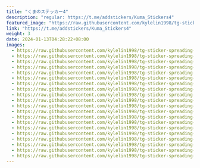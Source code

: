 ```yaml
---
title: "くまのステッカー4"
description: "regular: https://t.me/addstickers/Kuma_Stickers4"
featured_image: "https://raw.githubusercontent.com/kylelin1998/tg-sticker-spreading-worldwide-images/main/img/d6d8e896-5635-412f-b590-6d4ae722d37f.jpg"
link: "https://t.me/addstickers/Kuma_Stickers4"
weight: 3
date: 2024-01-13T04:28:22+08:00
images:
  - https://raw.githubusercontent.com/kylelin1998/tg-sticker-spreading-worldwide-images/main/img/d6d8e896-5635-412f-b590-6d4ae722d37f.jpg
  - https://raw.githubusercontent.com/kylelin1998/tg-sticker-spreading-worldwide-images/main/img/e981d88f-8e39-4a44-9903-a484f5cbcc91.jpg
  - https://raw.githubusercontent.com/kylelin1998/tg-sticker-spreading-worldwide-images/main/img/ef9434c0-5c4f-45ee-b942-ece3f7f6f56f.jpg
  - https://raw.githubusercontent.com/kylelin1998/tg-sticker-spreading-worldwide-images/main/img/976c0a96-d135-4186-acf2-d5efc6c7f9ee.jpg
  - https://raw.githubusercontent.com/kylelin1998/tg-sticker-spreading-worldwide-images/main/img/8e8a03ae-74ae-47aa-a0b5-625e65691a98.jpg
  - https://raw.githubusercontent.com/kylelin1998/tg-sticker-spreading-worldwide-images/main/img/b592b25a-4068-4733-8a7f-eb5db3dbc6f2.jpg
  - https://raw.githubusercontent.com/kylelin1998/tg-sticker-spreading-worldwide-images/main/img/51899808-5384-4092-800a-220fe100bd59.jpg
  - https://raw.githubusercontent.com/kylelin1998/tg-sticker-spreading-worldwide-images/main/img/d98b6587-fe09-400b-8fc8-916c2aae4174.jpg
  - https://raw.githubusercontent.com/kylelin1998/tg-sticker-spreading-worldwide-images/main/img/456a4561-3b26-4442-99c8-d787882ffe5b.jpg
  - https://raw.githubusercontent.com/kylelin1998/tg-sticker-spreading-worldwide-images/main/img/a0b0da9d-403e-4e7f-b2ca-76caaa59c6e8.jpg
  - https://raw.githubusercontent.com/kylelin1998/tg-sticker-spreading-worldwide-images/main/img/340743d5-e720-40b8-91a5-dd6c29b00384.jpg
  - https://raw.githubusercontent.com/kylelin1998/tg-sticker-spreading-worldwide-images/main/img/cc8dbf29-18e3-4958-b9a2-c6b480e34d01.jpg
  - https://raw.githubusercontent.com/kylelin1998/tg-sticker-spreading-worldwide-images/main/img/bbef8f70-b02b-460f-9bbe-4d3af035de14.jpg
  - https://raw.githubusercontent.com/kylelin1998/tg-sticker-spreading-worldwide-images/main/img/b27ac8c1-e2ed-48a8-b01f-77b8918ab108.jpg
  - https://raw.githubusercontent.com/kylelin1998/tg-sticker-spreading-worldwide-images/main/img/60e88324-f4b8-47b8-94b6-fcf3f9c942d7.jpg
  - https://raw.githubusercontent.com/kylelin1998/tg-sticker-spreading-worldwide-images/main/img/821e52ae-bf67-45f7-ac92-65b7ce7e6228.jpg
  - https://raw.githubusercontent.com/kylelin1998/tg-sticker-spreading-worldwide-images/main/img/21dcfeb2-66cb-4b25-a283-06fa27dd126e.jpg
  - https://raw.githubusercontent.com/kylelin1998/tg-sticker-spreading-worldwide-images/main/img/68a8e3bb-c5fb-480d-82c6-34ebc5d5e393.jpg
  - https://raw.githubusercontent.com/kylelin1998/tg-sticker-spreading-worldwide-images/main/img/daef5f32-1a7f-42b6-8578-dbc0e7650774.jpg
  - https://raw.githubusercontent.com/kylelin1998/tg-sticker-spreading-worldwide-images/main/img/50f98703-8120-44d4-9f31-c2ffee9328cf.jpg
---
```

